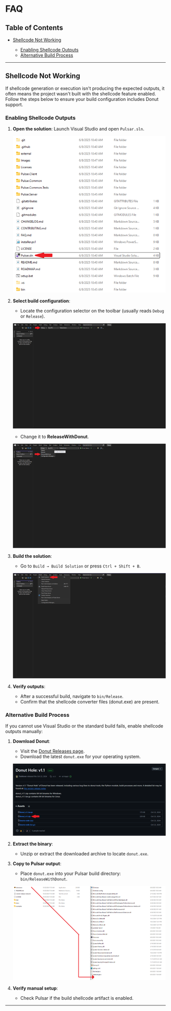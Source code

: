 # FAQ

## Table of Contents

* [Shellcode Not Working](#shellcode-not-working)

  * [Enabling Shellcode Outputs](#enabling-shellcode-outputs)
  * [Alternative Build Process](#alternative-build-process)

---

## Shellcode Not Working

If shellcode generation or execution isn't producing the expected outputs, it often means the project wasn't built with the shellcode feature enabled. Follow the steps below to ensure your build configuration includes Donut support.

### Enabling Shellcode Outputs

1. **Open the solution**: Launch Visual Studio and open `Pulsar.sln`.

   ![Open Project](Images/open_project.png)

2. **Select build configuration**:

   * Locate the configuration selector on the toolbar (usually reads `Debug` or `Release`).
   
   ![Select Configuration](Images/select_config.png)
   
   * Change it to **ReleaseWithDonut**.

   ![Build with Donut Enabled](Images/build_with_donut.png)

3. **Build the solution**:

   * Go to `Build → Build Solution` or press `Ctrl + Shift + B`.

   ![Build Solution](Images/build_solution.png)

4. **Verify outputs**:

   * After a successful build, navigate to `bin/Release`.
   * Confirm that the shellcode converter files (donut.exe) are present.

### Alternative Build Process

If you cannot use Visual Studio or the standard build fails, enable shellcode outputs manually:

1. **Download Donut**:

   * Visit the [Donut Releases page](https://github.com/TheWover/donut/releases).
   * Download the latest `donut.exe` for your operating system.

   ![Download Donut](Images/download_donut.png)

2. **Extract the binary**:

   * Unzip or extract the downloaded archive to locate `donut.exe`.

3. **Copy to Pulsar output**:

   * Place `donut.exe` into your Pulsar build directory: `bin/ReleaseWithDonut`.

   ![Move Donut to Bin](Images/move_to_bin.png)

4. **Verify manual setup**:

   * Check Pulsar if the build shellcode artifact is enabled.

---